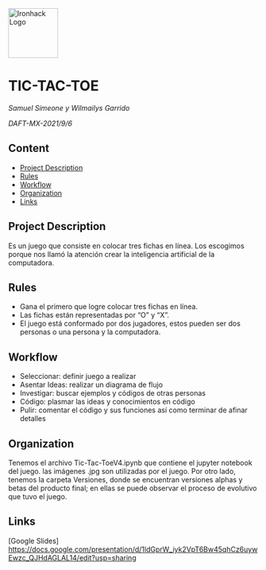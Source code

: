 <img src="https://bit.ly/2VnXWr2" alt="Ironhack Logo" width="100"/>

# TIC-TAC-TOE
*Samuel Simeone y Wilmailys Garrido*

*DAFT-MX-2021/9/6*

## Content
- [Project Description](#project-description)
- [Rules](#rules)
- [Workflow](#workflow)
- [Organization](#organization)
- [Links](#links)

## Project Description
Es un juego que consiste en colocar tres fichas en línea. Los escogimos porque nos llamó la atención crear la inteligencia artificial de la computadora.

## Rules
- Gana el primero que logre colocar tres fichas en línea. 
- Las fichas están representadas por  “O” y “X”. 
- El juego está conformado por dos jugadores, estos pueden ser dos personas o una persona y la computadora. 

## Workflow
- Seleccionar: definir juego a realizar
- Asentar Ideas: realizar un diagrama de flujo
- Investigar: buscar ejemplos y códigos de otras personas
- Código: plasmar las ideas y conocimientos en código
- Pulir: comentar el código y sus funciones así como terminar de afinar detalles

## Organization
Tenemos el archivo Tic-Tac-ToeV4.ipynb que contiene el jupyter notebook del juego. las imágenes .jpg son utilizadas por el juego. Por otro lado, tenemos la carpeta Versiones, donde se encuentran versiones alphas y betas del producto final; en ellas se puede observar el proceso de evolutivo que tuvo el juego.

## Links
[Google Slides] https://docs.google.com/presentation/d/1ldGprW_iyk2VpT6Bw45qhCz6uywEwzc_QJHdAGLAL14/edit?usp=sharing